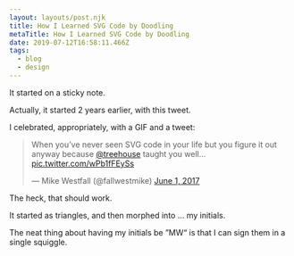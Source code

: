 ```yaml
---
layout: layouts/post.njk
title: How I Learned SVG Code by Doodling
metaTitle: How I Learned SVG Code by Doodling
date: 2019-07-12T16:58:11.466Z
tags:
  - blog
  - design
---
```

It started on a sticky note.

Actually, it started 2 years earlier, with this tweet.

I celebrated, appropriately, with a GIF and a tweet:

<blockquote class="twitter-tweet" data-lang="en"><p lang="en" dir="ltr">When you’ve never seen SVG code in your life but you figure it out anyway because <a href="https://twitter.com/treehouse?ref_src=twsrc%5Etfw">@treehouse</a> taught you well… <a href="https://t.co/wPb1fFEySs">pic.twitter.com/wPb1fFEySs</a></p>&mdash; Mike Westfall (@fallwestmike) <a href="https://twitter.com/fallwestmike/status/870284359261200385?ref_src=twsrc%5Etfw">June 1, 2017</a></blockquote> <script async src="https://platform.twitter.com/widgets.js" charset="utf-8"></script>

The heck, that should work.

It started as triangles, and then morphed into … my initials.

The neat thing about having my initials be ”MW“ is that I can sign them in a single squiggle.
